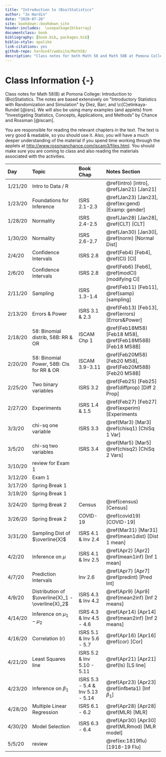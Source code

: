 ```yaml
--- 
title: "Introduction to (Bio)Statistics"
author: "Jo Hardin"
date: "2020-07-26"
site: bookdown::bookdown_site
header-includes:  \usepackage{blkarray}
documentclass: book
bibliography: [book.bib, packages.bib]
biblio-style: apalike
link-citations: yes
github-repo: hardin47/website/Math58/
description: "Class notes for both Math 58 and Math 58B at Pomona College: Introduction to Statistics and Introduction to Biostatistics.  The notes are based extensively on Introductory Statistics with Randomization and Simulation by Diez, Barr, and Cetinkaya-Rundel and Investigating Statistical Concepts, Applications, and Methods by Chance and Rossman."
---
```



# Class Information {-}

Class notes for Math 58(B) at Pomona College: Introduction to (Bio)Statistics.  The notes are based extensively on "Introductory Statistics with Randomization and Simulation" by Diez, Barr, and \c{C}etinkaya-Rundel [@isrs].  We will also be using many examples (and applets) from "Investigating Statistics, Concepts, Applications, and Methods" by Chance and Rossman [@iscam].


You are responsible for reading the relevant chapters in the text.  The text is very good & readable, so you should use it.  Also, you will have a much deeper understanding of the material if you spend time working through the applets at http://www.rossmanchance.com/iscam3/files.html.  You should make sure you are coming to class and also reading the materials associated with the activities. 













| Day    	| Topic     	|  Book Chap   	|   Notes Section |
|:-------	|:------------|:---------	|:--------------------	|
| 1/21/20 	| Intro to Data / R |  | \@ref(intro) [intro],  \@ref(Jan21) [Jan21]|
| 1/23/20	| Foundations for Inference | ISRS 2.1-2.3 |  \@ref(Jan23) [Jan23], \@ref(ex:gend)  [Examp: gender] |
| 1/28/20	| Normality | ISRS 2.4-2.5 |  \@ref(Jan28) [Jan28], \@ref(CLT)  [CLT] |
| 1/30/20	| Normality | ISRS 2.6-2.7 |  \@ref(Jan30) [Jan30], \@ref(norm)  [Normal Dist] |
| 2/4/20	| Confidence Intervals | ISRS 2.8 |  \@ref(Feb4) [Feb4], \@ref(CI)  [CI] |
| 2/6/20	| Confidence Intervals | ISRS 2.8 |  \@ref(Feb6) [Feb6], \@ref(modCI)  [modifying CI] 
| 2/11/20	| Sampling | ISRS 1.3-1.4 |  \@ref(Feb11) [Feb11], \@ref(samp)  [sampling] |
| 2/13/20	| Errors & Power | ISRS 3.1 & 2.3 |  \@ref(Feb13) [Feb13], \@ref(errors) [Errors&Power] |
| 2/18/20	| 58: Binomial distrib, 58B: RR & OR | ISCAM Chp 1 |  \@ref(Feb18M58) [Feb18 M58], \@ref(Feb18M58B) [Feb18 M58B] |
| 2/20/20	| 58: Binomial Power, 58B: CIs for RR & OR| ISCAM 3.9-3.11 |  \@ref(Feb20M58) [Feb20 M58], \@ref(Feb20M58B) [Feb20 M58B] |
| 2/25/20	| Two binary variables | ISRS 3.2 |  \@ref(Feb25) [Feb25] \@ref(diffprop) [Diff 2 Prop] |
| 2/27/20	| Experiments | ISRS 1.4 & 1.5 |  \@ref(Feb27) [Feb27] \@ref(experim) [Experiments|
| 3/3/20	| chi-sq one variable| ISRS 3.3 |  \@ref(Mar3) [Mar3] \@ref(chisq1) [ChiSq 1 Var] |
| 3/5/20	| chi-sq two variables| ISRS 3.4 |  \@ref(Mar5) [Mar5] \@ref(chisq2) [ChiSq 2 Vars] |
| 3/10/20	|review for Exam 1 |  |  |
| 3/12/20	| Exam 1 |   |  |
| 3/17/20	| Spring Break 1|  |   |
| 3/19/20	| Spring Break 1 |  |  |
| 3/24/20	| Spring Break 2 |  Census  | \@ref(census) [Census] |
| 3/26/20	| Spring Break 2 | COVID-19  | \@ref(covid19) [COVID-19] |
| 3/31/20	| Sampling Dist of $\overline{X}$| ISRS 4.1 & Inv 2.4 |  \@ref(Mar31) [Mar31] \@ref(mean1dist) [Dist 1 mean] |
| 4/2/20	| Inference on $\mu$| ISRS 4.1 & Inv 2.5|  \@ref(Apr2) [Apr2] \@ref(mean1inf) [Inf 1 mean] |
| 4/7/20	| Prediction Intervals | Inv 2.6 |  \@ref(Apr7) [Apr7] \@ref(predint) [Pred Int] |
| 4/9/20	| Distribution of $\overline{X}_1 - \overline{X}_2$| ISRS 4.3 & Inv 4.2|  \@ref(Apr9) [Apr9] \@ref(mean2inf) [Inf 2 means] |
| 4/14/20	|  Inference on $\mu_1 - \mu_2$| ISRS 4.3 & Inv 4.5 - 4.6 |  \@ref(Apr14) [Apr14] \@ref(mean2inf) [Inf 2 means]  |
| 4/16/20	| Correlation (r) | ISRS 5.1 & Inv 5.6 - 5.7 |  \@ref(Apr16) [Apr16] \@ref(cor) [Cor] |
| 4/21/20	| Least Squares line | ISRS 5.2 & Inv 5.10 - 5.11 |  \@ref(Apr21) [Apr21] \@ref(ls) [LS line] |
| 4/23/20	| Inference on $\beta_1$ | ISRS 5.3 - 5.4 & Inv 5.13 - 5.14 |  \@ref(Apr23) [Apr23] \@ref(infbeta1) [Inf $\beta_1$] |
| 4/28/20	| Multiple Linear Regression | ISRS 6.1 - 6.2 |  \@ref(Apr28) [Apr28] \@ref(MLR) [MLR] |
| 4/30/20	| Model Selection | ISRS 6.3 - 6.4 |  \@ref(Apr30) [Apr30] \@ref(MLRmod) [MLR model] |
| 5/5/20	|review |  |  \@ref(ex:1819flu) [1918-19 Flu]  |

